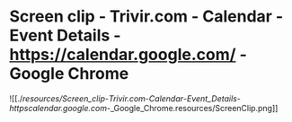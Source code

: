 # Screen clip - Trivir.com - Calendar - Event Details - https://calendar.google.com/ - Google Chrome

![[./_resources/Screen_clip_-_Trivir.com_-_Calendar_-_Event_Details_-_httpscalendar.google.com_-_Google_Chrome.resources/ScreenClip.png]]
